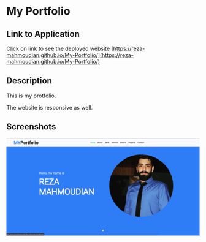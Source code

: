
# My Portfolio

## Link to Application
Click on link to see the deployed website [https://reza-mahmoudian.github.io/My-Portfolio/](https://reza-mahmoudian.github.io/My-Portfolio/)

## Description
This is my protfolio.

The website is responsive as well.

## Screenshots
![screenshot of the home Page](img/Screen-Shot.png)